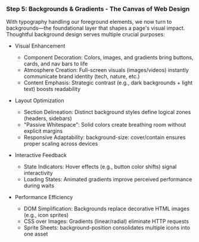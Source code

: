 ### Step 5: Backgrounds & Gradients - The Canvas of Web Design

With typography handling our foreground elements, we now turn to backgrounds—the foundational layer that shapes a page's visual impact. Thoughtful background design serves multiple crucial purposes:

- Visual Enhancement
    - Component Decoration: Colors, images, and gradients bring buttons, cards, and nav bars to life
    - Atmosphere Creation: Full-screen visuals (images/videos) instantly communicate brand identity (tech, nature, etc.)
    - Content Emphasis: Strategic contrast (e.g., dark backgrounds + light text) boosts readability

- Layout Optimization
    - Section Delineation: Distinct background styles define logical zones (headers, sidebars)
    - "Passive Whitespace": Solid colors create breathing room without explicit margins
    - Responsive Adaptability: background-size: cover/contain ensures proper scaling across devices

- Interactive Feedback
    - State Indicators: Hover effects (e.g., button color shifts) signal interactivity
    - Loading States: Animated gradients improve perceived performance during waits

- Performance Efficiency
    - DOM Simplification: Backgrounds replace decorative HTML images (e.g., icon sprites)
    - CSS over Images: Gradients (linear/radial) eliminate HTTP requests
    - Sprite Sheets: background-position consolidates multiple icons into one asset